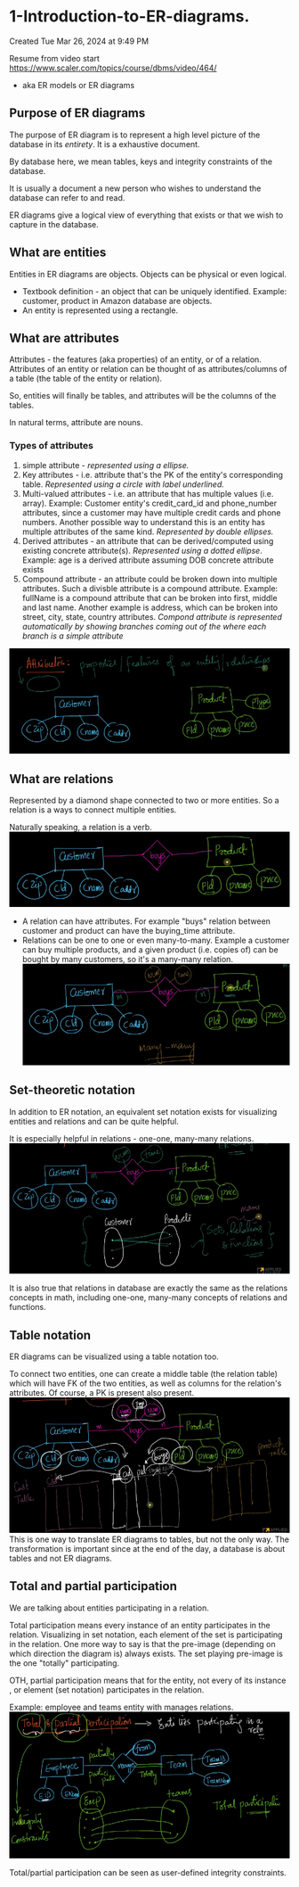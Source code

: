# 1-Introduction-to-ER-diagrams. 
Created Tue Mar 26, 2024 at 9:49 PM

Resume from video start https://www.scaler.com/topics/course/dbms/video/464/

- aka ER models or ER diagrams

## Purpose of ER diagrams
The purpose of ER diagram is to represent a high level picture of the database in its *entirety*. It is a exhaustive document.

By database here, we mean tables, keys and integrity constraints of the database.

It is usually a document a new person who wishes to understand the database can refer to and read.

ER diagrams give a logical view of everything that exists or that we wish to capture in the database.

## What are entities
Entities in ER diagrams are objects. Objects can be physical or even logical.
- Textbook definition - an object that can be uniquely identified. Example: customer, product in Amazon database are objects.
- An entity is represented using a rectangle.

## What are attributes
Attributes - the features (aka properties) of an entity, or of a relation. Attributes of an entity or relation can be thought of as attributes/columns of a table (the table of the entity or relation). 

So, entities will finally be tables, and attributes will be the columns of the tables.

In natural terms, attribute are nouns.
### Types of attributes
1. simple attribute - *represented using a ellipse.*
2. Key attributes - i.e. attribute that's the PK of the entity's corresponding table. *Represented using a circle with label underlined.*
3. Multi-valued attributes - i.e. an attribute that has multiple values (i.e. array). Example: Customer entity's credit_card_id and phone_number attributes, since a customer may have multiple credit cards and phone numbers. Another possible way to understand this is an entity has multiple attributes of the same kind. *Represented by double ellipses.*
4. Derived attributes - an attribute that can be derived/computed using existing concrete attribute(s). *Represented using a dotted ellipse*. Example: age is a derived attribute assuming DOB concrete attribute exists
5. Compound attribute - an attribute could be broken down into multiple attributes. Such a divisble attribute is a compound attribute. Example: fullName is a compound attribute that can be broken into first, middle and last name. Another example is address, which can be broken into street, city, state, country attributes. *Compond attribute is represented automatically by showing branches coming out of the where each branch is a simple attribute*

![](../../../../assets/1-Introduction-to-ER-diagrams-image-1-6718f520.png)

## What are relations
Represented by a diamond shape connected to two or more entities.
So a relation is a ways to connect multiple entities.

Naturally speaking, a relation is a verb.
![](../../../../assets/1-Introduction-to-ER-diagrams-image-2-6718f520.png)

- A relation can have attributes. For example "buys" relation between customer and product can have the buying_time attribute.
- Relations can be one to one or even many-to-many. Example a customer can buy multiple products, and a given product (i.e. copies of) can be bought by many customers, so it's a many-many relation.
![](../../../../assets/1-Introduction-to-ER-diagrams-image-3-6718f520.png)


## Set-theoretic notation
In addition to ER notation, an equivalent set notation exists for visualizing entities and relations and can be quite helpful.

It is especially helpful in relations - one-one, many-many relations.
![](../../../../assets/1-Introduction-to-ER-diagrams-image-4-6718f520.png)

It is also true that relations in database are exactly the same as the relations concepts in math, including one-one, many-many concepts of relations and functions.

## Table notation
ER diagrams can be visualized using a table notation too.

To connect two entities, one can create a middle table (the relation table) which will have FK of the two entities, as well as columns for the relation's attributes. Of course, a PK is present also present.
![](../../../../assets/1-Introduction-to-ER-diagrams-image-5-6718f520.png)
This is one way to translate ER diagrams to tables, but not the only way. The transformation is important since at the end of the day, a database is about tables and not ER diagrams.

## Total and partial participation
We are talking about entities participating in a relation.

Total participation means every instance of an entity participates in the relation. Visualizing in set notation, each element of the set is participating in the relation. One more way to say is that the pre-image (depending on which direction the diagram is) always exists. The set playing pre-image is the one "totally" participating.

OTH, partial participation means that for the entity, not every of its instance , or element (set notation) participates in the relation.

Example: employee and teams entity with manages relations.
![](../../../../assets/1-Introduction-to-ER-diagrams-image-6-6718f520.png)

Total/partial participation can be seen as user-defined integrity constraints.